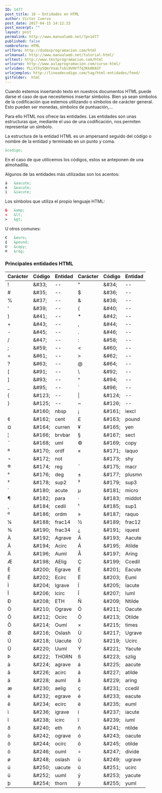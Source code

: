 ```yaml
---
ID: 1477
post_title: 18 – Entidades en HTML
author: Víctor Cuervo
post_date: 2017-04-15 14:12:33
post_excerpt: ""
layout: post
permalink: http://www.manualweb.net/?p=1477
published: false
nombreforo: HTML
urlforo: http://dudasprogramacion.com/html
urlmanual: http://www.manualweb.net/tutorial-html/
urltest: http://www.testprogramacion.com/html
urlcurso: http://www.aulaprogramacion.com/curso-html/
urlvideo: PLLVIhySQmrVaaLfsbi9VHVffq3Kk8KAST
urlejemplos: http://lineadecodigo.com/tag/html-entidades/feed/
gitfolder:  html
---
```

Cuando estemos insertando texto en nuestros documentos HTML puede darse el caso de que necesitemos insertar símbolos. Bien ya sean símbolos de la codificación que estemos utilizando o símbolos de carácter general. Esto pueden ser monedas, símbolos de puntuación,...

Para ello HTML nos ofrece las entidades. Las entidades son unas estructuras que, mediante el uso de una codificación, nos permiten representar un símbolo.

La estructura de la entidad HTML es un ampersand seguido del código o nombre de la entidad y terminado en un punto y coma.

~~~html
&codigo;
~~~

En el caso de que utilicemos los códigos, estos se anteponen de una almohadilla.

Algunos de las entidades más utilizadas son los acentos:

~~~html
á	&aacute;
é	&eacute;
í	&iacute;
~~~

Los símbolos que utiliza el propio lenguaje HTML:

~~~html
&	&amp;
<	&lt;
>	&gt;
~~~

U otros comunes:

~~~html
€	&euro;
£	&pound;
©	&copy;
®	&reg;
~~~

### Principales entidades HTML

| Carácter | Código | Entidad | Carácter | Código | Entidad |
|---|---|---|---|---|---|
| ! | &amp;#33; | -- | " | &amp;#34; | -- |
| # | &amp;#35; | -- | $ | &amp;#36; | -- |
| % | &amp;#37; | -- | & | &amp;#38; | -- |
| ' | &amp;#39; | -- | ( | &amp;#40; | -- |
| ) | &amp;#41; | -- | * | &amp;#42; | -- |
| + | &amp;#43; | -- | , | &amp;#44; | -- |
| - | &amp;#45; | -- | . | &amp;#46; | -- |
| / | &amp;#47; | -- | : | &amp;#58; | -- |
| ; | &amp;#59; | -- | < | &amp;#60; | -- |
| = | &amp;#61; | -- | > | &amp;#62; | -- |
| ? | &amp;#63; | -- | @ | &amp;#64; | -- |
| [ | &amp;#91; | -- | \ | &amp;#92; | -- |
| ] | &amp;#93; | -- | ^ | &amp;#94; | -- |
| _ | &amp;#95; | -- | ` | &amp;#96; | -- |
| { | &amp;#123; | -- | &#124; | &amp;#124; | -- |
| } | &amp;#125; | -- | ~ | &amp;#126; | -- |
|   | &amp;#160; | nbsp | ¡ | &amp;#161; | iexcl |
| ¢ | &amp;#162; | cent | £ | &amp;#163; | pound |
| ¤ | &amp;#164; | curren | ¥ | &amp;#165; | yen |
| ¦ | &amp;#166; | brvbar | § | &amp;#167; | sect |
| ¨ | &amp;#168; | uml | © | &amp;#169; | copy |
| ª | &amp;#170; | ordf | « | &amp;#171; | laquo |
| ¬ | &amp;#172; | not | | &amp;#173; | shy |
| ® | &amp;#174; | reg | ¯ | &amp;#175; | macr |
| ° | &amp;#176; | deg | ± | &amp;#177; | plusmn |
| ² | &amp;#178; | sup2 | ³ | &amp;#179; | sup3 |
| ´ | &amp;#180; | acute | µ | &amp;#181; | micro |
| ¶ | &amp;#182; | para | · | &amp;#183; | middot |
| ¸ | &amp;#184; | cedil | ¹ | &amp;#185; | sup1 |
| º | &amp;#186; | ordm | » | &amp;#187; | raquo |
| ¼ | &amp;#188; | frac14 | ½ | &amp;#189; | frac12 |
| ¾ | &amp;#190; | frac34 | ¿ | &amp;#191; | iquest |
| À | &amp;#192; | Agrave | Á | &amp;#193; | Aacute |
| Â | &amp;#194; | Acirc | Ã | &amp;#195; | Atilde |
| Ä | &amp;#196; | Auml | Å | &amp;#197; | Aring |
| Æ | &amp;#198; | AElig | Ç | &amp;#199; | Ccedil |
| È | &amp;#200; | Egrave | É | &amp;#201; | Eacute |
| Ê | &amp;#202; | Ecirc | Ë | &amp;#203; | Euml |
| Ì | &amp;#204; | Igrave | Í | &amp;#205; | Iacute |
| Î | &amp;#206; | Icirc | Ï | &amp;#207; | Iuml |
| Ð | &amp;#208; | ETH | Ñ | &amp;#209; | Ntilde |
| Ò | &amp;#210; | Ograve | Ó | &amp;#211; | Oacute |
| Ô | &amp;#212; | Ocirc | Õ | &amp;#213; | Otilde |
| Ö | &amp;#214; | Ouml | × | &amp;#215; | times |
| Ø | &amp;#216; | Oslash | Ù | &amp;#217; | Ugrave |
| Ú | &amp;#218; | Uacute | Û | &amp;#219; | Ucirc |
| Ü | &amp;#220; | Uuml | Ý | &amp;#221; | Yacute |
| Þ | &amp;#222; | THORN | ß | &amp;#223; | szlig |
| à | &amp;#224; | agrave | á | &amp;#225; | aacute |
| â | &amp;#226; | acirc | ã | &amp;#227; | atilde |
| ä | &amp;#228; | auml | å | &amp;#229; | aring |
| æ | &amp;#230; | aelig | ç | &amp;#231; | ccedil |
| è | &amp;#232; | egrave | é | &amp;#233; | eacute |
| ê | &amp;#234; | ecirc | ë | &amp;#235; | euml |
| ì | &amp;#236; | igrave | í | &amp;#237; | iacute |
| î | &amp;#238; | icirc | ï | &amp;#239; | iuml |
| ð | &amp;#240; | eth | ñ | &amp;#241; | ntilde |
| ò | &amp;#242; | ograve | ó | &amp;#243; | oacute |
| ô | &amp;#244; | ocirc | õ | &amp;#245; | otilde |
| ö | &amp;#246; | ouml | ÷ | &amp;#247; | divide |
| ø | &amp;#248; | oslash | ù | &amp;#249; | ugrave |
| ú | &amp;#250; | uacute | û | &amp;#251; | ucirc |
| ü | &amp;#252; | uuml | ý | &amp;#253; | yacute |
| þ | &amp;#254; | thorn | ÿ | &amp;#255; | yuml |
